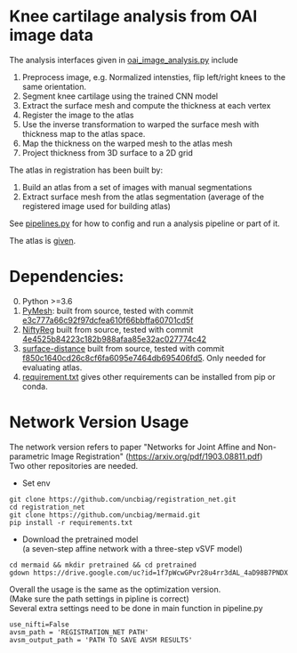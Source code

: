 



# Knee cartilage analysis from OAI image data
The analysis interfaces given in [oai_image_analysis.py](./oai_image_analysis.py) include

1. Preprocess image, e.g. Normalized intensties, flip left/right knees to the same orientation.
2. Segment knee cartilage using the trained CNN model 
3. Extract the surface mesh and compute the thickness at each vertex
4. Register the image to the atlas 
5. Use the inverse transformation to warped the surface mesh with thickness map to the atlas space.
6. Map the thickness on the warped mesh to the atlas mesh
7. Project thickness from 3D surface to a 2D grid

The atlas in registration has been built by:
1. Build an atlas from a set of images with manual segmentations
2. Extract surface mesh from the atlas segmentation (average of the registered image used for building atlas)

See [pipelines.py](./pipelines.py) for how to config and run a analysis pipeline or part of it.

The atlas is [given](./atlas/atlas_60_LEFT_baseline_NMI).

# Dependencies:
0. Python >=3.6
1. [PyMesh](https://github.com/PyMesh/PyMesh): 
    built from source, tested with commit [e3c777a66c92f97dcfea610f66bbffa60701cd5f](https://github.com/PyMesh/PyMesh/tree/e3c777a66c92f97dcfea610f66bbffa60701cd5f) 
2. [NiftyReg](https://cmiclab.cs.ucl.ac.uk/mmodat/niftyreg) 
    built from source, tested with commit [4e4525b84223c182b988afaa85e32ac027774c42](https://cmiclab.cs.ucl.ac.uk/mmodat/niftyreg/tree/4e4525b84223c182b988afaa85e32ac027774c42)
3. [surface-distance](https://github.com/deepmind/surface-distance)
    built from source, tested with commit [f850c1640cd26c8cf6fa6095e7464db695406fd5](https://github.com/deepmind/surface-distance/tree/f850c1640cd26c8cf6fa6095e7464db695406fd5). Only needed for evaluating atlas.
4. [requirement.txt](./requirement.txt) gives other requirements can be installed from pip or conda.




# Network Version Usage

The network version refers to paper "Networks for Joint Affine and Non-parametric Image Registration" (https://arxiv.org/pdf/1903.08811.pdf) \
Two other repositories are needed.

*  Set env
```
git clone https://github.com/uncbiag/registration_net.git
cd registration_net
git clone https://github.com/uncbiag/mermaid.git
pip install -r requirements.txt
```  

* Download the pretrained model\
(a seven-step affine network with a three-step vSVF model)

```angular2html
cd mermaid && mkdir pretrained && cd pretrained
gdown https://drive.google.com/uc?id=1f7pWcwGPvr28u4rr3dAL_4aD98B7PNDX
```

Overall the usage is the same as the optimization version.\
(Make sure the path settings in pipline is correct) \
Several extra settings need to be done in main function in pipeline.py
```
use_nifti=False
avsm_path = 'REGISTRATION_NET PATH'
avsm_output_path = 'PATH TO SAVE AVSM RESULTS'
```